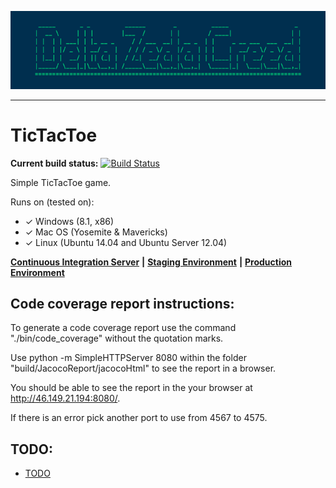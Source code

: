 ![Delta Zeda Creed](https://raw.githubusercontent.com/reginbald/TicTacToe/master/img/DZC.png?token=AFbhxGtwExH4Vs3Snv09VYL03-H892r2ks5UW1mZwA%3D%3D "Delta Zeda Creed")
***

TicTacToe
=========
**Current build status:** [![Build Status](https://magnum.travis-ci.com/reginbald/TicTacToe.svg?token=smJBtwwwueA4GzzDEnsz&branch=master)](https://magnum.travis-ci.com/reginbald/TicTacToe)

Simple TicTacToe game.

Runs on (tested on):

- ✓ Windows (8.1, x86)
- ✓ Mac OS (Yosemite & Mavericks)
- ✓ Linux (Ubuntu 14.04 and Ubuntu Server 12.04)


[**Continuous Integration Server**](https://magnum.travis-ci.com/reginbald/TicTacToe) **|** [**Staging Environment**](http://tictactoe420.herokuapp.com/) **|** [**Production Environment**](http://tictactoeproduction.herokuapp.com/)
## Code coverage report instructions:
To generate a code coverage report use the command "./bin/code_coverage" without the quotation marks.

Use python -m SimpleHTTPServer 8080 within the folder "build/JacocoReport/jacocoHtml" to see the report in a browser.

You should be able to see the report in the your browser at http://46.149.21.194:8080/.

If there is an error pick another port to use from 4567 to 4575.


## TODO:
- [TODO](/docs/TODO.md)
